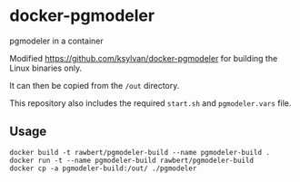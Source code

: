 # docker-pgmodeler

pgmodeler in a container

Modified https://github.com/ksylvan/docker-pgmodeler for building the Linux binaries only.

It can then be copied from the `/out` directory.

This repository also includes the required `start.sh` and `pgmodeler.vars` file.

## Usage

```
docker build -t rawbert/pgmodeler-build --name pgmodeler-build .
docker run -t --name pgmodeler-build rawbert/pgmodeler-build
docker cp -a pgmodeler-build:/out/ ./pgmodeler
```
